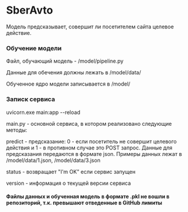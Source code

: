 # SberAvto
Модель предсказывает, совершит ли посетителем сайта целевое действие.

### Обучение модели
Файл, обучающий модель - /model/pipeline.py

Данные для обечения должны лежать в /model/data/

Обученное ядро модели записывается в /model/

### Записк сервиса
uvicorn.exe main:app --reload

main.py - основной сервиса, в котором реализовано следующие методы: 

predict - предсказание: 0 - если посетитель не совершит целевого действия и 1 - в противном случае
это POST запрос. Данные для предсказания передаются в формате json. Примеры данных лежат в /model/data/1.json,  /model/data/3.json

status - возвращает "I'm OK" если сервис запущен

version - информация о текущей версии сервиса

#### Файлы данных и обученная модель в формате .pkl не вошли в репозиторий, т.к. превышают отведенные в GitHub лимиты

